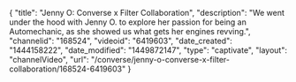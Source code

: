 {
    "title": "Jenny O: Converse x Filter Collaboration",
    "description": "We went under the hood with Jenny O. to explore her passion for being an Automechanic, as she showed us what gets her engines revving.",
    "channelid": "168524",
    "videoid": "6419603",
    "date_created": "1444158222",
    "date_modified": "1449872147",
    "type": "captivate",
    "layout": "channelVideo",
    "url": "\/converse\/jenny-o-converse-x-filter-collaboration\/168524-6419603"
}